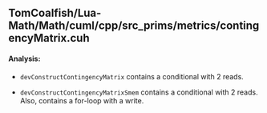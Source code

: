 ## TomCoalfish/Lua-Math/Math/cuml/cpp/src_prims/metrics/contingencyMatrix.cuh
#### Analysis:

- `devConstructContingencyMatrix` contains a conditional with 2 reads.

- `devConstructContingencyMatrixSmem` contains a conditional with 2 reads. Also, contains a for-loop with a write.
